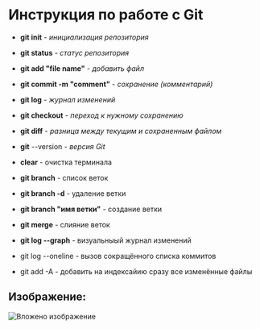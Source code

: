 # __Инструкция по работе с Git__

* __git init__ - *инициализация репозитория*

* __git status__ - *статус репозитория*

* __git add "file name"__ - *добавить файл*

* __git commit -m "comment"__ - *сохранение (комментарий)*

* __git log__ - *журнал изменений*

* __git checkout__ - *переход к нужному сохранению*

* __git diff__ - *разница между текущим и сохраненным файлом*

* __git__ --version - *версия Git*

* __clear__ - очистка терминала

* __git branch__ - список веток

* __git branch -d__ - удаление ветки

* __git branch "имя ветки"__ - создание ветки

* __git merge__ - слияние веток

* __git log --graph__ - визуальныый журнал изменений

* git log --oneline - вызов сокращённого списка коммитов

* git add -A - добавить на индексайию сразу все изменённые файлы


## __Изображение:__
![Вложено изображение](comments.jpg)

